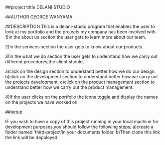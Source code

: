 ##project tittle
DELANI STUDIO

##AUTHOR 
GEORGE WANYAMA

##DESCRIPTION
This is a delani-studio program that enables the user to look at my portfolio and the projects my company has been involved with. 1)In the about us section the user gets to learn more about our team.

2)In the services section the user gets to know about our products.

3)In the what we do section the user gets to understand how we carry out different procedures;the client should,

a)click on the design section to understand better how we do our design. b)click on the development section to understand better how we carry out the projects development. c)click on the product management section to understand better how we carry out the product management.

4)If the user clicks on the portfolio the icons toggle and display the names on the projects we have worked on.
 
 ##setup

 IF you wish to have a copy of this project running in your local machine for development purposes,you should follow the following steps; a)create a folder named 'third-project'in your documents folder. b)Then clone this link the link will be depoloyed

